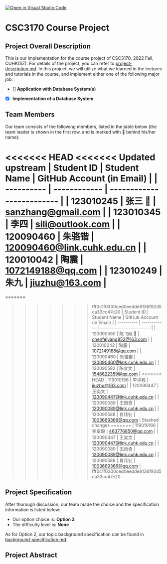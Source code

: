 [![Open in Visual Studio Code](https://classroom.github.com/assets/open-in-vscode-c66648af7eb3fe8bc4f294546bfd86ef473780cde1dea487d3c4ff354943c9ae.svg)](https://classroom.github.com/online_ide?assignment_repo_id=9422221&assignment_repo_type=AssignmentRepo)
# CSC3170 Course Project

## Project Overall Description

This is our implementation for the course project of CSC3170, 2022 Fall, CUHK(SZ). For details of the project, you can refer to [project-description.md](project-description.md). In this project, we will utilize what we learned in the lectures and tutorials in the course, and implement either one of the following major job:

<!-- Please fill in "x" to replace the blank space between "[]" to tick the todo item; it's ticked on the first one by default. -->

- [] **Application with Database System(s)**
- [x] **Implementation of a Database System**

## Team Members

Our team consists of the following members, listed in the table below (the team leader is shown in the first row, and is marked with 🚩 behind his/her name):

<!-- change the info below to be the real case -->

<<<<<<< HEAD
<<<<<<< Updated upstream
| Student ID | Student Name | GitHub Account (in Email)     |
| ---------- | ------------ | -------------------------     |
| 123010245  | 张三 🚩      | sanzhang@gmail.com            |
| 123010345  | 李四         | sili@outlook.com              |
| 120090460  | 朱骆锴       | 120090460@link.cuhk.edu.cn    |
| 120010042  | 陶震         | 1072149188@qq.com             |
| 123010249  | 朱九         | jiuzhu@163.com                |
=======
=======
>>>>>>> fff0c1f0300ced0eedde8136f92d5ca33cc47e20
| Student ID | Student Name | GitHub Account (in Email)  |
| ---------- | ------------ | -------------------------  |
| 120090590  | 陈飞飏 🚩    | chenfeiyang852@163.com     |
| 120010042  | 陶震         | 1072149188@qq.com          |
| 120090460  | 朱骆锴       | 120090460@link.cuhk.edu.cn |
| 120090582  | 陈宣文       | 1548622359@qq.com          |
<<<<<<< HEAD
| 119010166  | 李卓毅       | jiuzhu@163.com             |
| 120090447  | 王奕文       | 120090447@link.cuhk.edu.cn |
| 120090089  | 王雨奇       | 120090089@link.cuhk.edu.cn |
| 120090588  | 肖玮钊       | 1003669366@qq.com          |
>>>>>>> Stashed changes
=======
| 119010166  | 李卓毅       | 463776850@qq.com           |
| 120090447  | 王奕文       | 120090447@link.cuhk.edu.cn |
| 120090089  | 王雨奇       | 120090089@link.cuhk.edu.cn |
| 120090588  | 肖玮钊       | 1003669366@qq.com          |
>>>>>>> fff0c1f0300ced0eedde8136f92d5ca33cc47e20

## Project Specification

<!-- You should remove the terms/sentence that is not necessary considering your option/branch/difficulty choice -->

After thorough discussion, our team made the choice and the specification information is listed below:

- Our option choice is: **Option 3**
- The difficulty level is: **None**

As for Option 2, our topic background specification can be found in [background-specification.md](background-specification.md).

## Project Abstract

<!-- TODO -->